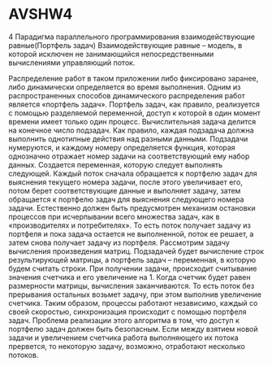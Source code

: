 # AVSHW4
4 Парадигма параллельного программирования взаимодействующие равные(Портфель задач)
Взаимодействующие равные – модель, в которой исключен не занимающийся непосредственными вычислениями управляющий поток.

Распределение работ в таком приложении либо фиксировано заранее, либо динамически определяется во время выполнения. 
Одним из распространенных способов динамического распределения работ является «портфель задач». 
Портфель задач, как правило, реализуется с помощью разделяемой переменной, доступ к которой в один момент времени имеет только один процесс.
Вычислительная задача делится на конечное число подзадач. 
Как правило, каждая подзадача должна выполнить однотипные действия над разными данными. 
Подзадачи нумеруются, и каждому номеру определяется функция, которая однозначно отражает номер задачи на соответствующий ему набор данных. 
Создается переменная, которую следует выполнять следующей. 
Каждый поток сначала обращается к портфелю задач для выяснения текущего номера задачи, после этого увеличивает его, потом берет соответствующие данные и выполняет задачу, затем обращается к портфелю задач для выяснения следующего номера задачи.
Естественно должен быть предусмотрен механизм остановки процессов при исчерпывании всего множества задач, как в «производителях и потребителях».
То есть поток получает задачу из портфеля и пока задача остается не выполненной, поток ее решает, а затем снова получает задачу из портфеля.
Рассмотрим задачу вычисления произведения матриц. 
Подзадачей будет вычисление строк результирующей матрицы, а портфель задач – переменная, в которую будем считать строки. 
При получении задачи, происходит считывание значения счетчика и его увеличение на 1.
Когда счетчик будет равен размерности матрицы, вычисления заканчиваются. 
То есть поток без прерывания остальных возьмет задачу, при этом выполнив увеличение счетчика.
Таким образом, процессы работают независимо, каждый со своей скоростью, синхронизация происходит с помощью портфеля задач.
Проблема реализации этого алгоритма в том, что доступ к портфелю задач должен быть безопасным. 
Если между взятием новой задачи и увеличением счетчика работа выполняющего их потока прервется, то некоторую задачу, возможно, отработают несколько потоков.
